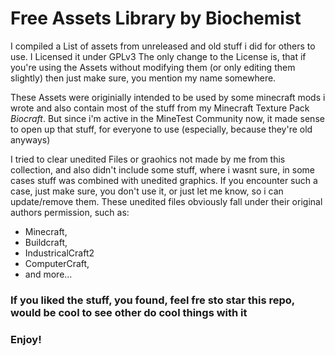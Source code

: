 # Free Assets Library by Biochemist

I compiled a List of assets from unreleased and old stuff i did for others to use. I Licensed it under GPLv3
The only change to the License is, that if you're using the Assets without modifying them (or only editing them slightly)
then just make sure, you mention my name somewhere.

These Assets were originially intended to be used by some minecraft mods i wrote and also contain most of the stuff
from my Minecraft Texture Pack *Biocraft*. But since i'm active in the MineTest Community now, it made sense to open
up that stuff, for everyone to use (especially, because they're old anyways)

I tried to clear unedited Files or graohics not made by me from this collection, and also didn't include some stuff, where
i wasnt sure, in some cases stuff was combined with unedited graphics. If you encounter such a case, just make sure, you
don't use it, or just let me know, so i can update/remove them. These unedited files obviously fall under their original authors
permission, such as:


- Minecraft,
- Buildcraft,
- IndustricalCraft2
- ComputerCraft,
- and more...


### If you liked the stuff, you found, feel fre sto star this repo, would be cool to see other do cool things with it
### Enjoy!
